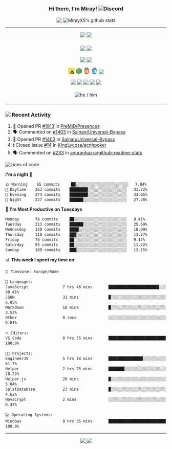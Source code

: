 <div align="center">

### Hi there, I'm [Miray!](https://mirayxs.github.io) <a href="https://discord.gg/CkdjnCR"><img src="https://raw.githubusercontent.com/anuraghazra/anuraghazra/master/assets/discord-round.svg" alt="Discord" width="27px"></a>

<!-- <div align="center">
  
![Miray's github stats](https://github-readme-stats-mirayxs.vercel.app/api?username=MirayXS&show_icons=true)
  
  <div align="center">
  
  ![Top Langs](https://github-readme-stats-mirayxs.vercel.app/api/top-langs/?username=MirayXS&hide=batchfile)
  
  </div>

<!-- </div> -->

  <img align="center" src="https://github-readme-stats-mirayxs.vercel.app/api?username=MirayXS&show_icons=true&line_height=27" />
  <img align="center" src="https://github-readme-stats.mirayxs.vercel.app/api/top-langs/?username=MirayXS" alt="MirayXS's github stats" />
  
  <hr>

<!-- ### :octocat: Contributing

<div align="center">
<a href="https://github.com/kwsch/NHSE">
  <img src="https://github-readme-stats.vercel.app/api/pin/?username=kwsch&repo=NHSE" />
</a>
<a href="https://github.com/berichan/GetNHSE">
  <img src="https://github-readme-stats.vercel.app/api/pin/?username=berichan&repo=GetNHSE" />
</a>
    </div>
    <div align="center">
    <a href="https://github.com/xcruxiex/BBDThemes">
  <img src="https://github-readme-stats.vercel.app/api/pin/?username=xcruxiex&repo=BBDThemes" />
</a>
  </div>
  
  <hr> -->
    
<img src="https://user-images.githubusercontent.com/5679180/79618120-0daffb80-80be-11ea-819e-d2b0fa904d07.gif" width="27px">
<img src="https://img.shields.io/badge/Discord-XxMirayxX21%233561-7289da?style=for-the-badge&logo=discord"/>

### <img src="https://codedotspectra.github.io/themes/badges/diamond.svg"  width="27px"> <img src="https://img.shields.io/badge/-mirayxs.github.io-45ddc0?style=for-the-badge" a href="https://mirayxs.github.io"></a>

<img src="https://codedotspectra.github.io/themes/badges/sword.svg"  width="27px"> <img src="https://img.shields.io/badge/-LANGUAGES%20AND%20TOOLS-4CE949?style=for-the-badge">

<code><img height="20" src="https://raw.githubusercontent.com/github/explore/master/topics/javascript/javascript.png"></code>
<code><img height="20" src="https://raw.githubusercontent.com/github/explore/master/topics/nodejs/nodejs.png"></code>
<code><img height="20" src="https://raw.githubusercontent.com/github/explore/master/topics/html/html.png"></code>
<code><img height="20" src="https://raw.githubusercontent.com/github/explore/master/topics/css/css.png"></code>
<code><img height="20" src="https://cdn.discordapp.com/emojis/735928635181105262.png?v=1"></code>

<code><img height="20" src="https://code.visualstudio.com/favicon.ico"></code>
<code><img height="20" src="https://brand.heroku.com/static/media/heroku-logo-solid.ab0c1b46.svg"></code>
<code><img height="20" src="https://seeklogo.com/images/W/windows-10-icon-logo-5BC5C69712-seeklogo.com.png"></code>
<code><img height="20" src="https://www.google.com/chrome/static/images/chrome-logo.svg"></code>
<code><img height="20" src="https://simpleicons.org/icons/github.svg"></code>

  <img src="https://raw.githubusercontent.com/klaasnicolaas/ColoredBadges/master/svg/pronouns/hehim.svg" alt="he / him" style="vertical-align:top; margin:6px 4px">

<!-- ![](https://img.shields.io/endpoint?label=currently&url=https://dev.discordprofiles.me/api/badge/status/325605285731500033?simple=true&logo=discord&logoColor=white) ![](https://img.shields.io/endpoint?url=https://dev.discordprofiles.me/api/badge/playing/325605285731500033?vscode=false&logo=nintendo-switch) ![](https://img.shields.io/endpoint?url=https://dev.discordprofiles.me/api/badge/vscode/325605285731500033) ![](https://img.shields.io/endpoint?url=https://dev.discordprofiles.me/api/badge/spotify/325605285731500033) -->

  <hr>

<div align="left">

### <img src="https://github.com/astrit/css.gg/raw/master/icons/svg/coffee.svg"> Recent Activity

<!--START_SECTION:activity-->
1. 💪 Opened PR [#1913](https://github.com//PreMiD/Presences/pull/1913) in [PreMiD/Presences](https://github.com//PreMiD/Presences)
2. 🗣 Commented on [#1403](https://github.com//Sainan/Universal-Bypass/issues/1403) in [Sainan/Universal-Bypass](https://github.com//Sainan/Universal-Bypass)
3. 💪 Opened PR [#1403](https://github.com//Sainan/Universal-Bypass/pull/1403) in [Sainan/Universal-Bypass](https://github.com//Sainan/Universal-Bypass)
4. ❗️ Closed issue [#14](https://github.com//KingLycosa/acnhpoker/issues/14) in [KingLycosa/acnhpoker](https://github.com//KingLycosa/acnhpoker)
5. 🗣 Commented on [#233](https://github.com//anuraghazra/github-readme-stats/issues/233) in [anuraghazra/github-readme-stats](https://github.com//anuraghazra/github-readme-stats)
<!--END_SECTION:activity-->
  
<!--START_SECTION:waka-->
![Lines of code](https://img.shields.io/badge/From%20Hello%20World%20I've%20written-19809055%20Lines%20of%20code-blue)

**I'm a night 🦉** 

```text
🌞 Morning    65 commits     ██░░░░░░░░░░░░░░░░░░░░░░░   7.84% 
🌆 Daytime    263 commits    ████████░░░░░░░░░░░░░░░░░   31.72% 
🌃 Evening    274 commits    ████████░░░░░░░░░░░░░░░░░   33.05% 
🌙 Night      227 commits    ██████░░░░░░░░░░░░░░░░░░░   27.38%

```
📅 **I'm Most Productive on Tuesdays** 

```text
Monday       78 commits     ██░░░░░░░░░░░░░░░░░░░░░░░   9.41% 
Tuesday      213 commits    ██████░░░░░░░░░░░░░░░░░░░   25.69% 
Wednesday    150 commits    ████░░░░░░░░░░░░░░░░░░░░░   18.09% 
Thursday     110 commits    ███░░░░░░░░░░░░░░░░░░░░░░   13.27% 
Friday       76 commits     ██░░░░░░░░░░░░░░░░░░░░░░░   9.17% 
Saturday     93 commits     ██░░░░░░░░░░░░░░░░░░░░░░░   11.22% 
Sunday       109 commits    ███░░░░░░░░░░░░░░░░░░░░░░   13.15%

```


📊 **This week I spent my time on** 

```text
⌚︎ Timezone: Europe/Rome

💬 Languages: 
JavaScript               7 hrs 46 mins       ██████████████████████░░░   90.41% 
JSON                     31 mins             █░░░░░░░░░░░░░░░░░░░░░░░░   6.05% 
Markdown                 18 mins             █░░░░░░░░░░░░░░░░░░░░░░░░   3.53% 
Other                    0 secs              ░░░░░░░░░░░░░░░░░░░░░░░░░   0.01%

🔥 Editors: 
VS Code                  8 hrs 35 mins       █████████████████████████   100.0%

🐱‍💻 Projects: 
EngineerJS               5 hrs 18 mins       ███████████████░░░░░░░░░░   61.7% 
Helper                   2 hrs 25 mins       ███████░░░░░░░░░░░░░░░░░░   28.22% 
Helper.js                26 mins             █░░░░░░░░░░░░░░░░░░░░░░░░   5.04% 
SplatDatabase            23 mins             █░░░░░░░░░░░░░░░░░░░░░░░░   4.62% 
NovaCrypt                2 mins              ░░░░░░░░░░░░░░░░░░░░░░░░░   0.42%

💻 Operating Systems: 
Windows                  8 hrs 35 mins       █████████████████████████   100.0%

```


<!--END_SECTION:waka-->


<hr>

<!-- ### <img src="https://media.giphy.com/media/VgCDAzcKvsR6OM0uWg/giphy.gif" width="50"> A little more about me...  

```javascript
const miray = {
  pronouns: "he" | "him",
  code: [Javascript, HTML, CSS],
  tools: [Node]
}
```

<img src="https://media.giphy.com/media/LnQjpWaON8nhr21vNW/giphy.gif" width="60"> <em><b>I love connecting with different people</b> so if you want to say <b>hi, I'll be happy to meet you more!</b> 😊</em>

</div>

<hr> -->

<!-- ### <img src="https://simpleicons.org/icons/github.svg"  width="27px"> <img src="https://img.shields.io/badge/-other pinned repositories-24292E?style=for-the-badge"> -->


<div align="center">
<a href="https://github.com/MirayXS/SplatHeX">
  <img src="https://github-readme-stats.vercel.app/api/pin/?username=MirayXS&repo=SplatHeX" />
</a>
<a href="https://github.com/MirayXS/SplatDatabase">
  <img src="https://github-readme-stats.vercel.app/api/pin/?username=MirayXS&repo=SplatDatabase" />
</a>
  <!-- <a href="https://github.com/MirayXS/HelperJS">
  <img src="https://github-readme-stats.vercel.app/api/pin/?username=MirayXS&repo=HelperJS" />
</a> -->
    </div>
    </div>
